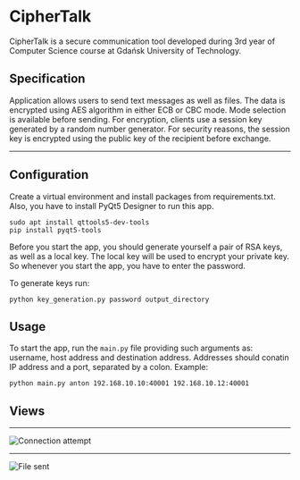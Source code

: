# CipherTalk

CipherTalk is a secure communication tool developed during 3rd year of Computer Science course at Gdańsk University of Technology.

## Specification
Application allows users to send text messages as well as files. The data is encrypted using AES algorithm in either ECB or CBC mode. Mode
selection is available before sending. For encryption, clients use a session key generated by a random number generator.
For security reasons, the session key is encrypted using the public key of the recipient before exchange.

---

## Configuration
Create a virtual environment and install packages from requirements.txt.
Also, you have to install PyQt5 Designer to run this app.
```
sudo apt install qttools5-dev-tools
pip install pyqt5-tools
```

Before you start the app, you should generate yourself a pair of RSA keys, as well as a local key. The local key will be used to encrypt your private key. So whenever you start the app, you have to enter the password.

To generate keys run:
```
python key_generation.py password output_directory
```

## Usage

To start the app, run the `main.py` file providing such arguments as:
    username, host address and destination address. Addresses should conatin IP address 
and a port, separated by a colon. Example:

```
python main.py anton 192.168.10.10:40001 192.168.10.12:40001
```

## Views

---

![Connection attempt](https://imgur.com/fTeywnV.png)

---

![File sent](https://imgur.com/CKZoYCV.png)
